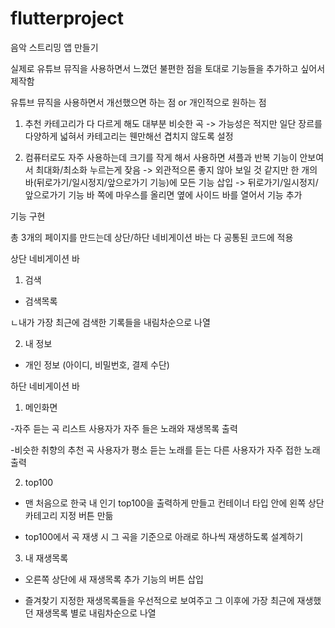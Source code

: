 # flutterproject


음악 스트리밍 앱 만들기

실제로 유튜브 뮤직을 사용하면서 느꼈던 불편한 점을 토대로 기능들을 추가하고 싶어서 제작함


유튜브 뮤직을 사용하면서 개선했으면 하는 점 or 개인적으로 원하는 점
 1. 추천 카테고리가 다 다르게 해도 대부분 비슷한 곡
   -> 가능성은 적지만 일단 장르를 다양하게 넓혀서 카테고리는 웬만해선 겹치지 않도록 설정 
 
 2. 컴퓨터로도 자주 사용하는데 크기를 작게 해서 사용하면 셔플과 반복 기능이 안보여서 최대화/최소화 누르는게 잦음
    -> 외관적으론 좋지 않아 보일 것 같지만 한 개의 바(뒤로가기/일시정지/앞으로가기 기능)에 모든 기능 삽입
    -> 뒤로가기/일시정지/앞으로가기 기능 바 쪽에 마우스를 올리면 옆에 사이드 바를 열어서 기능 추가
 


 


기능 구현

총 3개의 페이지를 만드는데 상단/하단 네비게이션 바는 다 공통된 코드에 적용


 

상단 네비게이션 바

1. 검색

- 검색목록

ㄴ내가 가장 최근에 검색한 기록들을 내림차순으로 나열

2. 내 정보
   
- 개인 정보 (아이디, 비밀번호, 결제 수단)

  



하단 네비게이션 바
1. 메인화면

-자주 듣는 곡 리스트
사용자가 자주 들은 노래와 재생목록 출력

-비슷한 취향의 추천 곡
사용자가 평소 듣는 노래를 듣는 다른 사용자가 자주 접한 노래 출력



2. top100

- 맨 처음으로 한국 내 인기 top100을 출력하게 만들고 컨테이너 타입 안에 왼쪽 상단 카테고리 지정 버튼 만듦

- top100에서 곡 재생 시 그 곡을 기준으로 아래로 하나씩 재생하도록 설계하기



3. 내 재생목록

- 오른쪽 상단에 새 재생목록 추가 기능의 버튼 삽입

- 즐겨찾기 지정한 재생목록들을 우선적으로 보여주고 그 이후에 가장 최근에 재생했던 재생목록 별로 내림차순으로 나열



